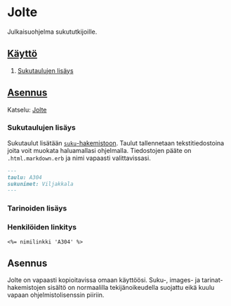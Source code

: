 # Jolte
Julkaisuohjelma sukututkijoille.

## [Käyttö](https://github.com/perttitaneli/jolte/tree/master#käyttö)

1. [Sukutaulujen lisäys](https://github.com/perttitaneli/jolte/tree/master#sukutaulujen-lisäys)


## [Asennus](https://github.com/perttitaneli/jolte/tree/master#asennus)

Katselu: [Jolte](http://perttitaneli.github.io/jolte/)

### Sukutaulujen lisäys

Sukutaulut lisätään [`suku`-hakemistoon](https://github.com/perttitaneli/jolte/tree/master/source/suku). 
Taulut tallennetaan tekstitiedostoina joita voit muokata haluamallasi ohjelmalla. 
Tiedostojen pääte on `.html.markdown.erb` ja nimi vapaasti valittavissasi.   

```markdown
---
taulu: A304
sukunimet: Viljakkala
---
```

### Tarinoiden lisäys

### Henkilöiden linkitys

```erb
<%= nimilinkki 'A304' %>
```

## Asennus

Jolte on vapaasti kopioitavissa omaan käyttöösi. Suku-, images- ja tarinat-hakemistojen 
sisältö on normaalilla tekijänoikeudella suojattu eikä kuulu vapaan ohjelmistolisenssin piiriin.
